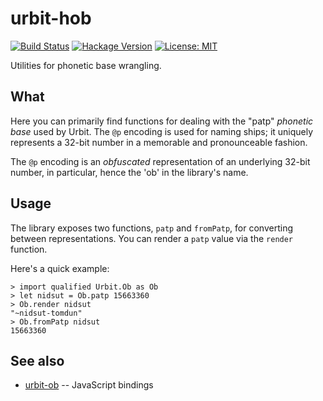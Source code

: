 # urbit-hob

[![Build Status](https://travis-ci.org/urbit/urbit-hob.svg?branch=master)](https://travis-ci.org/urbit/urbit-hob)
[![Hackage Version](https://img.shields.io/hackage/v/urbit-hob.svg)](http://hackage.haskell.org/package/urbit-hob)
[![License: MIT](https://img.shields.io/badge/License-MIT-blue.svg)](https://opensource.org/licenses/MIT)

Utilities for phonetic base wrangling.

## What

Here you can primarily find functions for dealing with the "patp" *phonetic
base* used by Urbit.  The `@p` encoding is used for naming ships; it uniquely
represents a 32-bit number in a memorable and pronounceable fashion.

The `@p` encoding is an *obfuscated* representation of an underlying 32-bit
number, in particular, hence the 'ob' in the library's name.

## Usage

The library exposes two functions, `patp` and `fromPatp`, for converting
between representations.  You can render a `patp` value via the `render`
function.

Here's a quick example:

```
> import qualified Urbit.Ob as Ob
> let nidsut = Ob.patp 15663360
> Ob.render nidsut
"~nidsut-tomdun"
> Ob.fromPatp nidsut
15663360
```

## See also

* [urbit-ob](https://github.com/urbit/urbit-ob) -- JavaScript bindings
